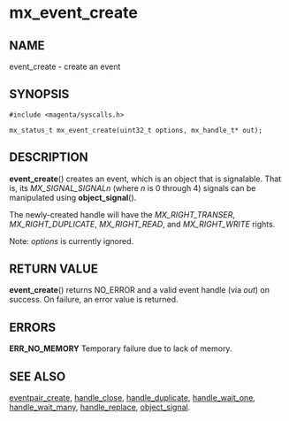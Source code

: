 # mx_event_create

## NAME

event_create - create an event

## SYNOPSIS

```
#include <magenta/syscalls.h>

mx_status_t mx_event_create(uint32_t options, mx_handle_t* out);
```

## DESCRIPTION

**event_create**() creates an event, which is an object that is signalable. That
is, its *MX_SIGNAL_SIGNALn* (where *n* is 0 through 4) signals can be
manipulated using **object_signal**().

The newly-created handle will have the *MX_RIGHT_TRANSER*, *MX_RIGHT_DUPLICATE*,
*MX_RIGHT_READ*, and *MX_RIGHT_WRITE* rights.

Note: *options* is currently ignored.

## RETURN VALUE

**event_create**() returns NO_ERROR and a valid event handle (via *out*) on success.
On failure, an error value is returned.

## ERRORS

**ERR_NO_MEMORY**  Temporary failure due to lack of memory.

## SEE ALSO

[eventpair_create](eventpair_create.md),
[handle_close](handle_close.md),
[handle_duplicate](handle_duplicate.md),
[handle_wait_one](handle_wait_one),
[handle_wait_many](handle_wait_many.md),
[handle_replace](handle_replace.md),
[object_signal](object_signal.md).
